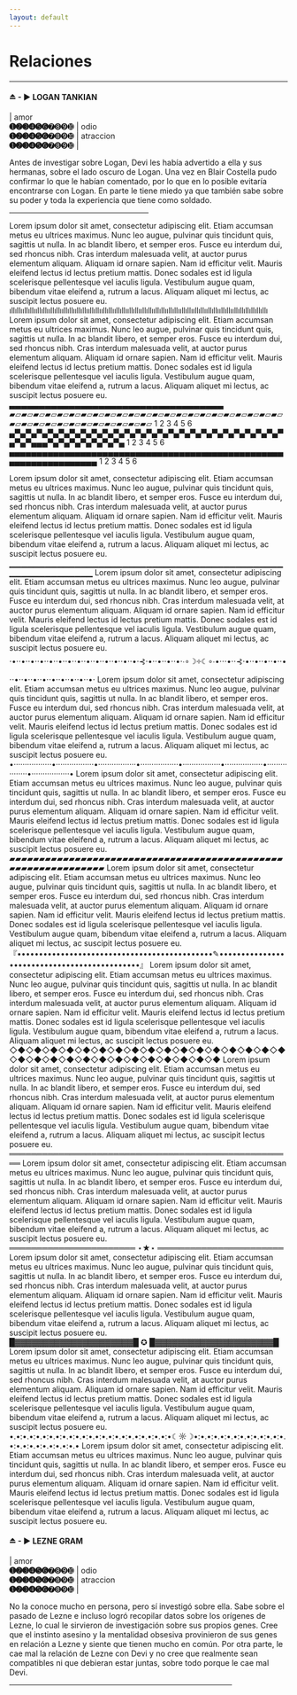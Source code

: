 ```yaml
---
layout: default
---
```

# Relaciones

* * *

#### ⏏ - ▶ LOGAN TANKIAN

| amor <br> **➊➋➌➍➎➏**➐➑➒➓ | odio<br>**➊➋➌➍➎➏**➐➑➒➓ | atraccion <br> **➊➋➌➍➎➏**➐➑➒➓  |

Antes de investigar sobre Logan, Devi les había advertido a ella y sus hermanas, sobre el lado oscuro de Logan. Una vez en Blair Costella pudo confirmar lo que le habían comentado, por lo que en lo posible evitaría encontrarse con Logan. En parte le tiene miedo ya que también sabe sobre su poder y toda la experiencia que tiene como soldado. 

 <hr width="50%">
Lorem ipsum dolor sit amet, consectetur adipiscing elit. Etiam accumsan metus eu ultrices maximus. Nunc leo augue, pulvinar quis tincidunt quis, sagittis ut nulla. In ac blandit libero, et semper eros. Fusce eu interdum dui, sed rhoncus nibh. Cras interdum malesuada velit, at auctor purus elementum aliquam. Aliquam id ornare sapien. Nam id efficitur velit. Mauris eleifend lectus id lectus pretium mattis. Donec sodales est id ligula scelerisque pellentesque vel iaculis ligula. Vestibulum augue quam, bibendum vitae eleifend a, rutrum a lacus. Aliquam aliquet mi lectus, ac suscipit lectus posuere eu.
<br>ıllıllııllıllııllıllııllıllııllıllııllıllııllıllııllıllııllıllııllıllııllıllııllıllııllıllııllıllııllıllııllıllııllıllııllıllıllıllıllıllı
Lorem ipsum dolor sit amet, consectetur adipiscing elit. Etiam accumsan metus eu ultrices maximus. Nunc leo augue, pulvinar quis tincidunt quis, sagittis ut nulla. In ac blandit libero, et semper eros. Fusce eu interdum dui, sed rhoncus nibh. Cras interdum malesuada velit, at auctor purus elementum aliquam. Aliquam id ornare sapien. Nam id efficitur velit. Mauris eleifend lectus id lectus pretium mattis. Donec sodales est id ligula scelerisque pellentesque vel iaculis ligula. Vestibulum augue quam, bibendum vitae eleifend a, rutrum a lacus. Aliquam aliquet mi lectus, ac suscipit lectus posuere eu.
<br>▃▃▃▃▃▃▃▃▃▃▃▃▃▃▃▃▃▃▃▃▃▃▃▃▃▃▃▃▃▃▃▃▃▃▃▃
<br>▰▱▰▱▰▱▰▱▰▱▰▱▰▱▰▱▰▱▰▱▰▱▰▱▰▱▰▱▰▱▰▱▰▱▰▱▰▱▰▱▰▱▰▱▰▱▰▱▰▱▰▱▰▱▰▱▰▱▰▱▰▱▰▱▰▱▰▱▰▱ 1 2 3 4 5 6
<br>▄▀▄▀▄▀▄▀▄▀▄▀▄▀▄▀▄▀▄▀▄▀▄▀▄▀▄▀▄▀▄▀▄▀▄▀▄▀▄▀▄▀▄▀▄▀▄▀▄▀▄▀▄▀▄▄▄▀▄▀▄▀▄▀▄▀▄▀▄▀▄ 1 2 3 4 5 6
<br>▄▄▄▄▄▄▄▄▄▄▄▄▄▄▄▄▄▄▄▄▄▄▄▄▄▄▄▄▄▄▄▄▄▄▄▄▄▄▄▄▄▄▄▄▄▄▄▄▄▄▄▄▄▄▄▄▄▄▄▄▄▄▄▄▄▄ 1 2 3 4 5 6

Lorem ipsum dolor sit amet, consectetur adipiscing elit. Etiam accumsan metus eu ultrices maximus. Nunc leo augue, pulvinar quis tincidunt quis, sagittis ut nulla. In ac blandit libero, et semper eros. Fusce eu interdum dui, sed rhoncus nibh. Cras interdum malesuada velit, at auctor purus elementum aliquam. Aliquam id ornare sapien. Nam id efficitur velit. Mauris eleifend lectus id lectus pretium mattis. Donec sodales est id ligula scelerisque pellentesque vel iaculis ligula. Vestibulum augue quam, bibendum vitae eleifend a, rutrum a lacus. Aliquam aliquet mi lectus, ac suscipit lectus posuere eu.
<br>▁▁▁▁▁▁▁▁▁▁▁▁▁▁▁▁▁▁▁▁▁▁▁▁▁▁▁▁▁▁▁▁▁▁▁▁▁▁▁▁▁▁▁▁▁▁▁▁▁▁▁▁▁▁▁▁▁▁▁▁
Lorem ipsum dolor sit amet, consectetur adipiscing elit. Etiam accumsan metus eu ultrices maximus. Nunc leo augue, pulvinar quis tincidunt quis, sagittis ut nulla. In ac blandit libero, et semper eros. Fusce eu interdum dui, sed rhoncus nibh. Cras interdum malesuada velit, at auctor purus elementum aliquam. Aliquam id ornare sapien. Nam id efficitur velit. Mauris eleifend lectus id lectus pretium mattis. Donec sodales est id ligula scelerisque pellentesque vel iaculis ligula. Vestibulum augue quam, bibendum vitae eleifend a, rutrum a lacus. Aliquam aliquet mi lectus, ac suscipit lectus posuere eu.
<br>⋅•⋅⋅•⋅⋅•⋅⋅•⋅⋅•⋅⋅•⋅⋅•⋅⋅•⋅⋅•⋅⋅•⋅⋅•⋅⋅•⋅⋅•⋅⋅•⋅⊰⋅•⋅⋅•⋅⋅•⋅⋅•⋅∙∘☽༓☾∘∙•⋅⋅⋅•⋅⋅⊰⋅•⋅⋅•⋅⋅•⋅⋅•⋅⋅•⋅⋅•⋅⋅•⋅⋅•⋅⋅•⋅⋅•⋅⋅•⋅⋅•⋅⋅•⋅⋅•⋅
Lorem ipsum dolor sit amet, consectetur adipiscing elit. Etiam accumsan metus eu ultrices maximus. Nunc leo augue, pulvinar quis tincidunt quis, sagittis ut nulla. In ac blandit libero, et semper eros. Fusce eu interdum dui, sed rhoncus nibh. Cras interdum malesuada velit, at auctor purus elementum aliquam. Aliquam id ornare sapien. Nam id efficitur velit. Mauris eleifend lectus id lectus pretium mattis. Donec sodales est id ligula scelerisque pellentesque vel iaculis ligula. Vestibulum augue quam, bibendum vitae eleifend a, rutrum a lacus. Aliquam aliquet mi lectus, ac suscipit lectus posuere eu.
<br>•·················•·················•·················•·················•·················•·················•·················•·················•
Lorem ipsum dolor sit amet, consectetur adipiscing elit. Etiam accumsan metus eu ultrices maximus. Nunc leo augue, pulvinar quis tincidunt quis, sagittis ut nulla. In ac blandit libero, et semper eros. Fusce eu interdum dui, sed rhoncus nibh. Cras interdum malesuada velit, at auctor purus elementum aliquam. Aliquam id ornare sapien. Nam id efficitur velit. Mauris eleifend lectus id lectus pretium mattis. Donec sodales est id ligula scelerisque pellentesque vel iaculis ligula. Vestibulum augue quam, bibendum vitae eleifend a, rutrum a lacus. Aliquam aliquet mi lectus, ac suscipit lectus posuere eu.
<br>▰▰▰▰▰▰▰▰▰▰▰▰▰▰▰▰▰▰▰▰▰▰▰▰▰▰▰▰▰▰▰▰▰▰▰▰▰▰▰▰▰▰▰▰▰▰▰▰▰▰▰▰▰▰▰▰▰▰▰▰▰▰
Lorem ipsum dolor sit amet, consectetur adipiscing elit. Etiam accumsan metus eu ultrices maximus. Nunc leo augue, pulvinar quis tincidunt quis, sagittis ut nulla. In ac blandit libero, et semper eros. Fusce eu interdum dui, sed rhoncus nibh. Cras interdum malesuada velit, at auctor purus elementum aliquam. Aliquam id ornare sapien. Nam id efficitur velit. Mauris eleifend lectus id lectus pretium mattis. Donec sodales est id ligula scelerisque pellentesque vel iaculis ligula. Vestibulum augue quam, bibendum vitae eleifend a, rutrum a lacus. Aliquam aliquet mi lectus, ac suscipit lectus posuere eu.
<br>『•••••••••••••••••••••••••••••••••••••••••••••✎•••••••••••••••••••••••••••••••••••••••••••••』
Lorem ipsum dolor sit amet, consectetur adipiscing elit. Etiam accumsan metus eu ultrices maximus. Nunc leo augue, pulvinar quis tincidunt quis, sagittis ut nulla. In ac blandit libero, et semper eros. Fusce eu interdum dui, sed rhoncus nibh. Cras interdum malesuada velit, at auctor purus elementum aliquam. Aliquam id ornare sapien. Nam id efficitur velit. Mauris eleifend lectus id lectus pretium mattis. Donec sodales est id ligula scelerisque pellentesque vel iaculis ligula. Vestibulum augue quam, bibendum vitae eleifend a, rutrum a lacus. Aliquam aliquet mi lectus, ac suscipit lectus posuere eu.
<br>◇◆◇◆◇◆◇◆◇◆◇◆◇◆◇◆◇◆◇◆◇◆◇◆◇◆◇◆◇◆◇◆◇◆◇◆◇◆◇◆◇◆◇◆◇◆◇◆◇◆◇◆◇◆◇◆◇◆◇◆
Lorem ipsum dolor sit amet, consectetur adipiscing elit. Etiam accumsan metus eu ultrices maximus. Nunc leo augue, pulvinar quis tincidunt quis, sagittis ut nulla. In ac blandit libero, et semper eros. Fusce eu interdum dui, sed rhoncus nibh. Cras interdum malesuada velit, at auctor purus elementum aliquam. Aliquam id ornare sapien. Nam id efficitur velit. Mauris eleifend lectus id lectus pretium mattis. Donec sodales est id ligula scelerisque pellentesque vel iaculis ligula. Vestibulum augue quam, bibendum vitae eleifend a, rutrum a lacus. Aliquam aliquet mi lectus, ac suscipit lectus posuere eu.
<br>════════════════════════════════════════════════════
Lorem ipsum dolor sit amet, consectetur adipiscing elit. Etiam accumsan metus eu ultrices maximus. Nunc leo augue, pulvinar quis tincidunt quis, sagittis ut nulla. In ac blandit libero, et semper eros. Fusce eu interdum dui, sed rhoncus nibh. Cras interdum malesuada velit, at auctor purus elementum aliquam. Aliquam id ornare sapien. Nam id efficitur velit. Mauris eleifend lectus id lectus pretium mattis. Donec sodales est id ligula scelerisque pellentesque vel iaculis ligula. Vestibulum augue quam, bibendum vitae eleifend a, rutrum a lacus. Aliquam aliquet mi lectus, ac suscipit lectus posuere eu.
<br>═══════════════════════ ⋆★⋆ ═══════════════════════
Lorem ipsum dolor sit amet, consectetur adipiscing elit. Etiam accumsan metus eu ultrices maximus. Nunc leo augue, pulvinar quis tincidunt quis, sagittis ut nulla. In ac blandit libero, et semper eros. Fusce eu interdum dui, sed rhoncus nibh. Cras interdum malesuada velit, at auctor purus elementum aliquam. Aliquam id ornare sapien. Nam id efficitur velit. Mauris eleifend lectus id lectus pretium mattis. Donec sodales est id ligula scelerisque pellentesque vel iaculis ligula. Vestibulum augue quam, bibendum vitae eleifend a, rutrum a lacus. Aliquam aliquet mi lectus, ac suscipit lectus posuere eu.
<br>█▓▓▓▓▓▓▓▓▓▓▓▓▓▓▓▓▓▓▓▓▓█ ✪ █▓▓▓▓▓▓▓▓▓▓▓▓▓▓▓▓▓▓▓▓▓█ 
Lorem ipsum dolor sit amet, consectetur adipiscing elit. Etiam accumsan metus eu ultrices maximus. Nunc leo augue, pulvinar quis tincidunt quis, sagittis ut nulla. In ac blandit libero, et semper eros. Fusce eu interdum dui, sed rhoncus nibh. Cras interdum malesuada velit, at auctor purus elementum aliquam. Aliquam id ornare sapien. Nam id efficitur velit. Mauris eleifend lectus id lectus pretium mattis. Donec sodales est id ligula scelerisque pellentesque vel iaculis ligula. Vestibulum augue quam, bibendum vitae eleifend a, rutrum a lacus. Aliquam aliquet mi lectus, ac suscipit lectus posuere eu.
<br>•.•:•.•:•.•:•.•:•.•:•.•:•.•:•.•:•.•:•.•:•.•:•.•:•☾☼☽•:•.•:•.•:•.•:•.•:•.•:•.•:•.•:•.•:•.•:•.•:•.•:•.•
Lorem ipsum dolor sit amet, consectetur adipiscing elit. Etiam accumsan metus eu ultrices maximus. Nunc leo augue, pulvinar quis tincidunt quis, sagittis ut nulla. In ac blandit libero, et semper eros. Fusce eu interdum dui, sed rhoncus nibh. Cras interdum malesuada velit, at auctor purus elementum aliquam. Aliquam id ornare sapien. Nam id efficitur velit. Mauris eleifend lectus id lectus pretium mattis. Donec sodales est id ligula scelerisque pellentesque vel iaculis ligula. Vestibulum augue quam, bibendum vitae eleifend a, rutrum a lacus. Aliquam aliquet mi lectus, ac suscipit lectus posuere eu.




#### ⏏ - ▶ LEZNE GRAM

| amor <br> **➊➋➌➍➎➏**➐➑➒➓ | odio<br>**➊➋➌➍➎➏**➐➑➒➓ | atraccion <br> **➊➋➌➍➎➏**➐➑➒➓  |

No la conoce mucho en persona, pero sí investigó sobre ella. Sabe sobre el pasado de Lezne e incluso logró recopilar datos sobre los orígenes de Lezne, lo cual le sirvieron de investigación sobre sus propios genes. Cree que el instinto asesino y la mentalidad obsesiva provinieron de sus genes en relación a Lezne y siente que tienen mucho en común. Por otra parte, le cae mal la relación de Lezne con Devi y no cree que realmente sean compatibles ni que debieran estar juntas, sobre todo porque le cae mal Devi. 

 <hr width="80%">
